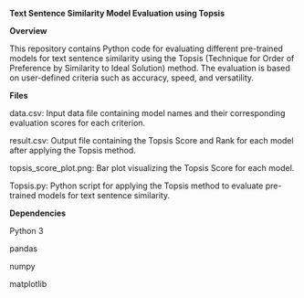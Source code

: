 **Text Sentence Similarity Model Evaluation using Topsis**

**Overview**

This repository contains Python code for evaluating different pre-trained models for text sentence similarity using the Topsis (Technique for Order of Preference by Similarity to Ideal Solution) method. The evaluation is based on user-defined criteria such as accuracy, speed, and versatility.

**Files**

data.csv: Input data file containing model names and their corresponding evaluation scores for each criterion.

result.csv: Output file containing the Topsis Score and Rank for each model after applying the Topsis method.

topsis_score_plot.png: Bar plot visualizing the Topsis Score for each model.

Topsis.py: Python script for applying the Topsis method to evaluate pre-trained models for text sentence similarity.

**Dependencies**

Python 3

pandas

numpy

matplotlib
